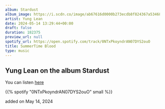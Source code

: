```yaml
---
album: Stardust
album_image: https://i.scdn.co/image/ab67616d0000b273ecdb8f824367a53468100faf
artist: Yung Lean
date: 2024-05-14 13:29:44+00:00
draft: false
duration: 182375
preview_url: null
spotify_url: https://open.spotify.com/track/0NTxPkoyndrAN07DYS2ouO
title: SummerTime Blood
type: music
---
```



## Yung Lean on the album Stardust

You can listen [here](https://open.spotify.com/track/0NTxPkoyndrAN07DYS2ouO)

{{% spotify "0NTxPkoyndrAN07DYS2ouO" small %}}

added on May 14, 2024